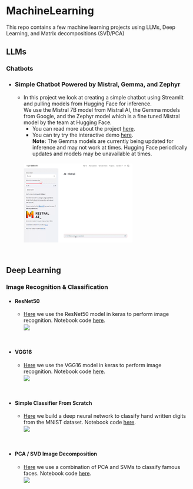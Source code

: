 # MachineLearning
This repo contains a few machine learning projects using LLMs, Deep Learning, and Matrix decompositions (SVD/PCA)


## LLMs

### Chatbots

* ### Simple Chatbot Powered by Mistral, Gemma, and Zephyr
  * In this project we look at creating a simple chatbot using Streamlit and pulling models from Hugging Face for inference.
    <br>We use the Mistral 7B model from Mistral AI, the Gemma models from Google, and the Zephyr model which is a fine tuned Mistral model by the team at Hugging Face. 
    * You can read more about the project [here](https://ngebodh.github.io/projects/2024-03-05/).
    * You can try try the interactive demo [here](https://ngebodh.github.io/projects/2024-03-05/index_demo.html).
     <br> **Note:** The Gemma models are currently being updated for inference and may not work at times. Hugging Face periodically updates and models may be unavailable at times.
     <br>
     <img src='https://github.com/ngebodh/MachineLearning/blob/master/images/LLLMChatbot.gif' width="65%"/>

<br>

## Deep Learning
### Image Recognition & Classification

* #### ResNet50
  * [Here](https://nbviewer.jupyter.org/github/ngebodh/MachineLearning/blob/master/DeepLearning/ImageRecog/DeepLearningWithKeras-ImageRecog.ipynb) we use the ResNet50 model in keras to perform image recognition. Notebook code [here](/DeepLearning/ImageRecog/DeepLearningWithKeras-ImageRecog.ipynb).<br/>
[<img align="center" src='https://ichef.bbci.co.uk/news/624/cpsprodpb/1245E/production/_102564847_gettyimages-946921072.jpg' width="35%"/>](/DeepLearning/ImageRecog/DeepLearningWithKeras-ImageRecog.ipynb)

<br>

* #### VGG16
  * [Here](https://nbviewer.jupyter.org/github/ngebodh/MachineLearning/blob/master/DeepLearning/ImageRecog/DeepLearningWithKeras_ImageRecog_VGG16.ipynb) we use the VGG16 model in keras to perform image recognition. Notebook code [here](/DeepLearning/ImageRecog/DeepLearningWithKeras_ImageRecog_VGG16.ipynb).<br/>
  [<img align="center" src='https://miro.medium.com/v2/resize:fit:1200/1*ATIx1SmkEH0FaL_5fMvX2w.jpeg' width="55%"/>](/DeepLearning/ImageRecog/DeepLearningWithKeras_ImageRecog_VGG16.ipynb)

<br>

* #### Simple Classifier From Scratch
  * [Here](https://nbviewer.jupyter.org/github/ngebodh/MachineLearning/blob/master/DeepLearning/ImageRecog/DeepLearning_DigitClassificationWithKeras.ipynb) we build a deep neural network to classify hand written digits from the MNIST dataset. Notebook code [here](DeepLearning/ImageRecog/DeepLearning_DigitClassificationWithKeras.ipynb).<br/>
  [<img align="center" src='https://i.ytimg.com/vi/ur6JY2Hl-MM/hqdefault.jpg' width="35%"/>](DeepLearning/ImageRecog/DeepLearning_DigitClassificationWithKeras.ipynb)
  
<br>

* #### PCA / SVD Image Decomposition 
  * [Here](https://nbviewer.jupyter.org/github/ngebodh/MachineLearning/blob/master/SVM/EigenFaces_PCA.ipynb) we use a combination of PCA and SVMs to classify famous faces. Notebook code [here](SVM/EigenFaces_PCA.ipynb).<br/>
  [<img align="center" src='https://upload.wikimedia.org/wikipedia/commons/6/67/Eigenfaces.png' width="20%" hight="40%"/>](SVM/EigenFaces_PCA.ipynb)


  
<br>





